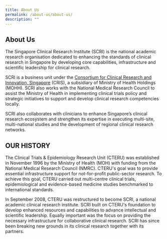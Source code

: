 ```yaml
---
title: About Us
permalink: /about-us/about-us/
description: ""
---
```

About Us
--------

The Singapore Clinical Research Institute (SCRI) is the national academic research organisation dedicated to enhancing the standards of clinical research in Singapore by developing core capabilities, infrastructure and scientific leadership for clinical research.  
  
SCRI is a business unit under the [Consortium for Clinical Research and Innovation, Singapore](https://www.cris.sg/) (CRIS), a subsidiary of Ministry of Health Holdings (MOHH). SCRI also works with the National Medical Research Council to assist the Ministry of Health in implementing clinical trials policy and strategic initiatives to support and develop clinical research competencies locally.  
  
SCRI also collaborates with clinicians to enhance Singapore’s clinical research ecosystem and strengthen its expertise in executing multi-site, multi-national studies and the development of regional clinical research networks.

OUR HISTORY
-----------

The Clinical Trials & Epidemiology Research Unit (CTERU) was established in November 1996 by the Ministry of Health (MOH) with funding from the National Medical Research Council (NMRC). CTERU's goal was to provide essential infrastructure support for not-for-profit public-sector research. To achieve this goal, CTERU carried out multi-centre clinical trials, epidemiological and evidence-based medicine studies benchmarked to international standards.  
  
In September 2008, CTERU was restructured to become SCRI, a national academic clinical research institute. SCRI built on CTERU's foundation to develop enhanced resources and capabilities to advance intellectual and scientific leadership. Equally important was the focus on providing the necessary infrastructure for collaborative clinical research. SCRI has since been breaking new grounds in its clinical research together with its partners.